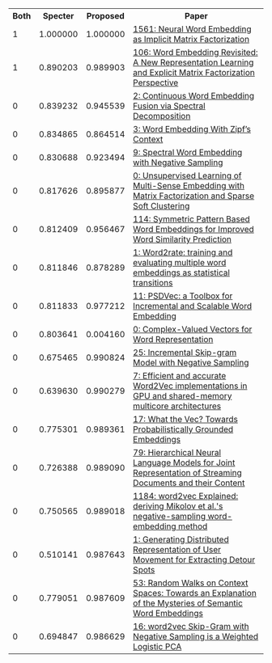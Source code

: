 <html><table><tr>
<th>Both</th>
<th>Specter</th>
<th>Proposed</th>
<th>Paper</th>
</tr>
<tr>
<td>1</td>
<td>1.000000</td>
<td>1.000000</td>
<td><a href="https://www.semanticscholar.org/paper/f4c018bcc8ea707b83247866bdc8ccb87cd9f5da">1561: Neural Word Embedding as Implicit Matrix Factorization</a></td>
</tr>
<tr>
<td>1</td>
<td>0.890203</td>
<td>0.989903</td>
<td><a href="https://www.semanticscholar.org/paper/cc14a56eb0361261f9294646a727dc853813c532">106: Word Embedding Revisited: A New Representation Learning and Explicit Matrix Factorization Perspective</a></td>
</tr>
<tr>
<td>0</td>
<td>0.839232</td>
<td>0.945539</td>
<td><a href="https://www.semanticscholar.org/paper/9b235727491a6057ced4248eb1f9ec0750232c44">2: Continuous Word Embedding Fusion via Spectral Decomposition</a></td>
</tr>
<tr>
<td>0</td>
<td>0.834865</td>
<td>0.864514</td>
<td><a href="https://www.semanticscholar.org/paper/04a22a9eb76b399a78467728fb1c9cf4507a7031">3: Word Embedding With Zipf’s Context</a></td>
</tr>
<tr>
<td>0</td>
<td>0.830688</td>
<td>0.923494</td>
<td><a href="https://www.semanticscholar.org/paper/1f50db5786913b43f9668f997fc4c97d9cd18730">9: Spectral Word Embedding with Negative Sampling</a></td>
</tr>
<tr>
<td>0</td>
<td>0.817626</td>
<td>0.895877</td>
<td><a href="https://www.semanticscholar.org/paper/f59cb86bf5c9221301841130f02ff473b561bfaa">0: Unsupervised Learning of Multi-Sense Embedding with Matrix Factorization and Sparse Soft Clustering</a></td>
</tr>
<tr>
<td>0</td>
<td>0.812409</td>
<td>0.956467</td>
<td><a href="https://www.semanticscholar.org/paper/c8f09a71fa6b2a4f5ae86296e5c22ae75414a916">114: Symmetric Pattern Based Word Embeddings for Improved Word Similarity Prediction</a></td>
</tr>
<tr>
<td>0</td>
<td>0.811846</td>
<td>0.878289</td>
<td><a href="https://www.semanticscholar.org/paper/3f7b6fe8a850c0632c6b97b0190d26f5650e6097">1: Word2rate: training and evaluating multiple word embeddings as statistical transitions</a></td>
</tr>
<tr>
<td>0</td>
<td>0.811833</td>
<td>0.977212</td>
<td><a href="https://www.semanticscholar.org/paper/3290c8aa90285e95e302419474ba7ef96944feac">11: PSDVec: a Toolbox for Incremental and Scalable Word Embedding</a></td>
</tr>
<tr>
<td>0</td>
<td>0.803641</td>
<td>0.004160</td>
<td><a href="https://www.semanticscholar.org/paper/a43295286e4cba02465dd198107963d8eada0124">0: Complex-Valued Vectors for Word Representation</a></td>
</tr>
<tr>
<td>0</td>
<td>0.675465</td>
<td>0.990824</td>
<td><a href="https://www.semanticscholar.org/paper/c485fa1e053fe65621bb76bf0ab1789472e21427">25: Incremental Skip-gram Model with Negative Sampling</a></td>
</tr>
<tr>
<td>0</td>
<td>0.639630</td>
<td>0.990279</td>
<td><a href="https://www.semanticscholar.org/paper/2ff5b6adcb22a02606afc6a77a5cc6937478750e">7: Efficient and accurate Word2Vec implementations in GPU and shared-memory multicore architectures</a></td>
</tr>
<tr>
<td>0</td>
<td>0.775301</td>
<td>0.989361</td>
<td><a href="https://www.semanticscholar.org/paper/720ad49010638bcf93de3a58689de84a047d3040">17: What the Vec? Towards Probabilistically Grounded Embeddings</a></td>
</tr>
<tr>
<td>0</td>
<td>0.726388</td>
<td>0.989090</td>
<td><a href="https://www.semanticscholar.org/paper/c5dba6ade9795f6ba42a011b16929bcc34d4ca58">79: Hierarchical Neural Language Models for Joint Representation of Streaming Documents and their Content</a></td>
</tr>
<tr>
<td>0</td>
<td>0.750565</td>
<td>0.989018</td>
<td><a href="https://www.semanticscholar.org/paper/2012f32199adc88747d5a1b47c7b4ba1cb3cb995">1184: word2vec Explained: deriving Mikolov et al.'s negative-sampling word-embedding method</a></td>
</tr>
<tr>
<td>0</td>
<td>0.510141</td>
<td>0.987643</td>
<td><a href="https://www.semanticscholar.org/paper/193e0149fd1133b75c8ca4d58dcebb03046f1345">1: Generating Distributed Representation of User Movement for Extracting Detour Spots</a></td>
</tr>
<tr>
<td>0</td>
<td>0.779051</td>
<td>0.987609</td>
<td><a href="https://www.semanticscholar.org/paper/80daf3097356bfbae455a9b86a5e0f0fb0479ae3">53: Random Walks on Context Spaces: Towards an Explanation of the Mysteries of Semantic Word Embeddings</a></td>
</tr>
<tr>
<td>0</td>
<td>0.694847</td>
<td>0.986629</td>
<td><a href="https://www.semanticscholar.org/paper/3b5093c165a6f7118c294fcf611b3a206ac5107d">16: word2vec Skip-Gram with Negative Sampling is a Weighted Logistic PCA</a></td>
</tr>
</table></html>

